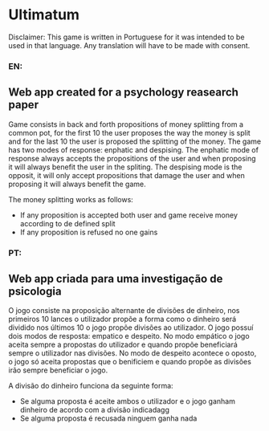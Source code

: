 # Ultimatum        

Disclaimer: This game is written in Portuguese for it was intended to be used in that language. Any translation will have to be made with consent.

### EN:

## Web app created for a psychology reasearch paper

  Game consists in back and forth propositions of money splitting from a common pot, for the first 10 the user proposes the way the money is split and for the last 10 the user is proposed the splitting of the money.
  The game has two modes of response: enphatic and despising. The enphatic mode of response always accepts the propositions of the user and when proposing it will always benefit the user in the spliting. The despising mode is the opposit, it will only accept propositions that damage the user and when proposing it will always benefit the game.

The money splitting works as follows: 
  - If any proposition is accepted both user and game receive money according to de defined split
  - If any proposition is refused no one gains  
  
### PT:

## Web app criada para uma investigação de psicologia

  O jogo consiste na proposição alternante de divisões de dinheiro, nos primeiros 10 lances o utilizador propõe a forma como o dinheiro será dividido nos últimos 10 o jogo propõe divisões ao utilizador.
  O jogo possuí dois modos de resposta: empatico e despeito. No modo empático o jogo aceita sempre a propostas do utilizador e quando propõe beneficiará sempre o utilizador nas divisões. No modo de despeito acontece o oposto, o jogo só aceita propostas que o benificiem e quando propõe as divisões irão sempre beneficiar o jogo.

A divisão do dinheiro funciona da seguinte forma:
  - Se alguma proposta é aceite ambos o utilizador e o jogo ganham dinheiro de acordo com a divisão indicadagg
  - Se alguma proposta é recusada ninguem ganha nada 
  


